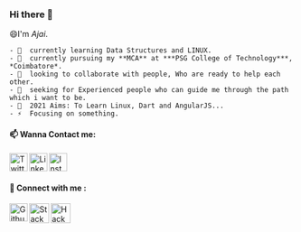 ### Hi there 👋
  😄I'm *Ajai*.
   
    - 🌱  currently learning Data Structures and LINUX.
    - 🔭  currently pursuing my **MCA** at ***PSG College of Technology***, *Coimbatore*.
    - 💬  looking to collaborate with people, Who are ready to help each other.
    - 🤔  seeking for Experienced people who can guide me through the path which i want to be.
    - 🥅  2021 Aims: To Learn Linux, Dart and AngularJS...
    - ⚡  Focusing on something.
   

#### 📫 Wanna Contact me:<br>

   [<img align="left" alt="Twitter" title="Twitter" width="32px" src="https://www.freepnglogos.com/uploads/twitter-logo-png/twitter-logo-vector-png-clipart-1.png" />](https://twitter.com/Ajai__JA)
   [<img align="left" alt="LinkedIn" width="32px" title="LinkedIN" src="http://pngimg.com/uploads/linkedIn/linkedIn_PNG24.png" />](https://www.linkedin.com/in/ajaija/)
   [<img align="left" alt="Instagram" width="32px" title="Instagram" src="https://assets.stickpng.com/images/580b57fcd9996e24bc43c521.png" />](https://www.instagram.com/ajai_ja/)

<br>
<br>

#### 💬 Connect with me : <br>

  [<img align="left" alt="Github" width="32px" title="Github" src="https://www.flaticon.com/svg/vstatic/svg/25/25231.svg?token=exp=1612292921~hmac=6a17cd454b47f8ff605f2f5a842906ae" />](https://github.com/AjaiJA/)
  [<img align="left" alt="Stack Overflow" width="35px" title="Stack Overflow" src="https://upload.wikimedia.org/wikipedia/commons/thumb/e/ef/Stack_Overflow_icon.svg/768px-Stack_Overflow_icon.svg.png" />](https://stackoverflow.com/users/12341806/ajaija?tab=profile)
  [<img align="left" alt="Hackerrank" width="35px" title="Hacker Rank" src="https://upload.wikimedia.org/wikipedia/commons/6/65/HackerRank_logo.png" />](https://www.hackerrank.com/AjaiJA)

